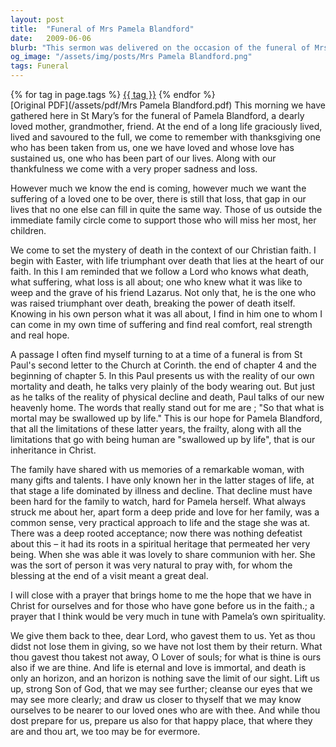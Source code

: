 ```yaml
---
layout: post
title:  "Funeral of Mrs Pamela Blandford"
date:   2009-06-06
blurb: "This sermon was delivered on the occasion of the funeral of Mrs Pamela Blandford. It reflects on the sadness of loss, the mystery of death, and the Christian faith's promise of life triumphant over death. The sermon also shares memories of Mrs Blandford as a remarkable woman with many gifts and talents."
og_image: "/assets/img/posts/Mrs Pamela Blandford.png"
tags: Funeral
---    
```

<div class="tag-pills">
    {% for tag in page.tags %}
    <a href="{{ site.baseurl }}/tag/{{ tag | slugify }}" class="tag-pill">{{ tag }}</a>
    {% endfor %}
</div>
[Original PDF](/assets/pdf/Mrs Pamela Blandford.pdf)
This morning we have gathered here in St Mary’s for the funeral of Pamela Blandford, a dearly loved mother, grandmother, friend. At the end of a long life graciously lived, lived and savoured to the full, we come to remember with thanksgiving one who has been taken from us, one we have loved and whose love has sustained us, one who has been part of our lives. Along with our thankfulness we come with a very proper sadness and loss.

However much we know the end is coming, however much we want the suffering of a loved one to be over, there is still that loss, that gap in our lives that no one else can fill in quite the same way. Those of us outside the immediate family circle come to support those who will miss her most, her children.

We come to set the mystery of death in the context of our Christian faith. I begin with Easter, with life triumphant over death that lies at the heart of our faith. In this I am reminded that we follow a Lord who knows what death, what suffering, what loss is all about; one who knew what it was like to weep and the grave of his friend Lazarus. Not only that, he is the one who was raised triumphant over death, breaking the power of death itself. Knowing in his own person what it was all about, I find in him one to whom I can come in my own time of suffering and find real comfort, real strength and real hope.

A passage I often find myself turning to at a time of a funeral is from St Paul's second letter to the Church at Corinth. the end of chapter 4 and the beginning of chapter 5. In this Paul presents us with the reality of our own mortality and death, he talks very plainly of the body wearing out. But just as he talks of the reality of physical decline and death, Paul talks of our new heavenly home. The words that really stand out for me are ; "So that what is mortal may be swallowed up by life." This is our hope for Pamela Blandford, that all the limitations of these latter years, the frailty, along with all the limitations that go with being human are "swallowed up by life", that is our inheritance in Christ.

The family have shared with us memories of a remarkable woman, with many gifts and talents. I have only known her in the latter stages of life, at that stage a life dominated by illness and decline. That decline must have been hard for the family to watch, hard for Pamela herself. What always struck me about her, apart form a deep pride and love for her family, was a common sense, very practical approach to life and the stage she was at. There was a deep rooted acceptance; now there was nothing defeatist about this – it had its roots in a spiritual heritage that permeated her very being. When she was able it was lovely to share communion with her. She was the sort of person it was very natural to pray with, for whom the blessing at the end of a visit meant a great deal.

I will close with a prayer that brings home to me the hope that we have in Christ for ourselves and for those who have gone before us in the faith.; a prayer that I think would be very much in tune with Pamela’s own spirituality.

We give them back to thee, dear Lord, who gavest them to us. Yet as thou didst not lose them in giving, so we have not lost them by their return. What thou gavest thou takest not away, O Lover of souls; for what is thine is ours also if we are thine. And life is eternal and love is immortal, and death is only an horizon, and an horizon is nothing save the limit of our sight. Lift us up, strong Son of God, that we may see further; cleanse our eyes that we may see more clearly; and draw us closer to thyself that we may know ourselves to be nearer to our loved ones who are with thee. And while thou dost prepare for us, prepare us also for that happy place, that where they are and thou art, we too may be for evermore.
